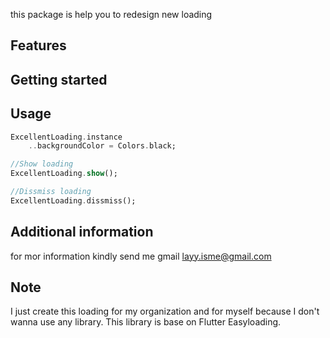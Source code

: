 <!--
This README describes the package. If you publish this package to pub.dev,
this README's contents appear on the landing page for your package.

For information about how to write a good package README, see the guide for
[writing package pages](https://dart.dev/guides/libraries/writing-package-pages).

For general information about developing packages, see the Dart guide for
[creating packages](https://dart.dev/guides/libraries/create-library-packages)
and the Flutter guide for
[developing packages and plugins](https://flutter.dev/developing-packages).
-->

this package is help you to redesign new loading

## Features

## Getting started

## Usage

```dart
ExcellentLoading.instance
    ..backgroundColor = Colors.black;

//Show loading
ExcellentLoading.show();

//Dissmiss loading 
ExcellentLoading.dissmiss();
```

## Additional information

for mor information kindly send me gmail layy.isme@gmail.com

## Note

I just create this loading for my organization and for myself because I don't wanna use any library. This library is base on Flutter Easyloading.
